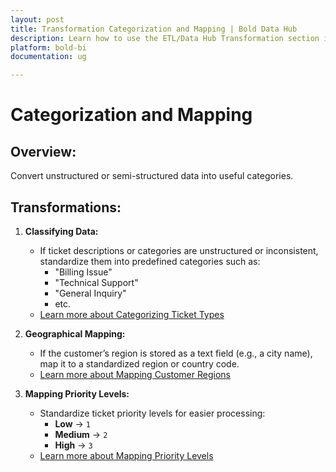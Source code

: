 ```yaml
---
layout: post
title: Transformation Categorization and Mapping | Bold Data Hub
description: Learn how to use the ETL/Data Hub Transformation section in Bold BI Enterprise Edition. Discover simple steps to categorize and map the data smoothly and make the most of your analytics.
platform: bold-bi
documentation: ug

---
```


# Categorization and Mapping  

## Overview:  
Convert unstructured or semi-structured data into useful categories.  

## Transformations:  

1. **Classifying Data:**  

   - If ticket descriptions or categories are unstructured or inconsistent, standardize them into predefined categories such as:  
     - "Billing Issue"  
     - "Technical Support"  
     - "General Inquiry"  
     - etc.  
   - [Learn more about Categorizing Ticket Types](/transformation-use-cases/categorization-and-mapping/classifying-data/)  

2. **Geographical Mapping:** 
 
   - If the customer’s region is stored as a text field (e.g., a city name), map it to a standardized region or country code.  
   - [Learn more about Mapping Customer Regions](/transformation-use-cases/categorization-and-mapping/geographical-mapping/)  

3. **Mapping Priority Levels:**  

   - Standardize ticket priority levels for easier processing:  
     - **Low** → `1`  
     - **Medium** → `2`  
     - **High** → `3`  
   - [Learn more about Mapping Priority Levels](/transformation-use-cases/categorization-and-mapping/mapping-priority-levels/)  
